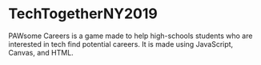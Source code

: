 # TechTogetherNY2019

PAWsome Careers is a game made to help high-schools students who are interested in tech find potential careers. It is made using JavaScript, Canvas, and HTML.
